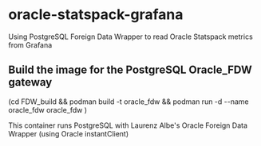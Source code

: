 # oracle-statspack-grafana
Using PostgreSQL Foreign Data Wrapper to read Oracle Statspack metrics from Grafana

## Build the image for the PostgreSQL Oracle_FDW gateway
(cd FDW_build && podman build -t oracle_fdw && podman run -d --name oracle_fdw oracle_fdw )

This container runs PostgreSQL with Laurenz Albe's Oracle Foreign Data Wrapper (using Oracle instantClient)

